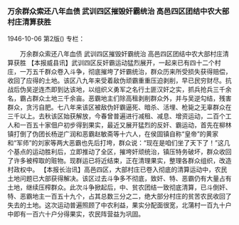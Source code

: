 ### 万余群众索还八年血债  武训四区摧毁奸霸统治  高邑四区团结中农大部村庄清算获胜

1946-10-06
第2版()
专栏：

　　万余群众索还八年血债
    武训四区摧毁奸霸统治
    高邑四区团结中农大部村庄清算获胜
    【本报威县讯】武训四区反奸霸运动猛烈展开，一起来已有四十二个村庄，一万五千群众卷入斗争，彻底摧垮了奸霸统治，群众历来所受损失获得赔偿，收回了应得的土地。该区八九年来受着敌伪顽霸重重压迫剥削，早已民穷财尽。抗战后伪吴逆连杰即到达该地，以组织义勇军之名行土匪汉奸之实，抓兵抢兵三千余名，霸占群众土地三千余亩。恶霸地主们除高租剥削群众外，并与吴逆勾结，残害群众，贪污自肥。七八年来该区被敌伪奸霸逼死、暗杀、活埋、枪毙之无辜群众在三千以上。去秋该区始获解放，今春曾普遍进行减租、减息、增资运动，二百个工人和一百五十家佃户初步得到果实，最近又展开猛烈的反奸、霸运动，首先在柳林镇打倒了伪团长杨逆广润和恶霸赵敏斋等十六人，在侯固镇自称“皇帝”的黄家和“军师”的刘家等两大恶霸也先后打垮，群众说：“现在是咱们坐了天下了！”这几个基点的运动胜利后，立即推动了全区，摧垮奸顽统治，镇压特务破坏，群众收回了许多被榨取的赃物。现群运已将近结束，正在清理果实，整理各群众组织，改造村政权中。
    【本报长治讯】高邑四区，大部村庄已卷入彻底的清算运动中，农民土地问题已大部获得解决。该区过去斗争多不彻底，致奸、特、恶霸仍有大量占有土地，继续压榨群众。此次斗争掀起后，中、贫农团结一致彻底清算，已斗倒奸、特、恶霸地主一百五十九个，占其总数三分之二，绝大部分村庄的贫苦农民收回了失去的土地。这次运动普遍照顾了中农利益，果实分配面很宽，北蒲村一百九十户中即有一百六十户分得果实，农民阵营益为巩固。
